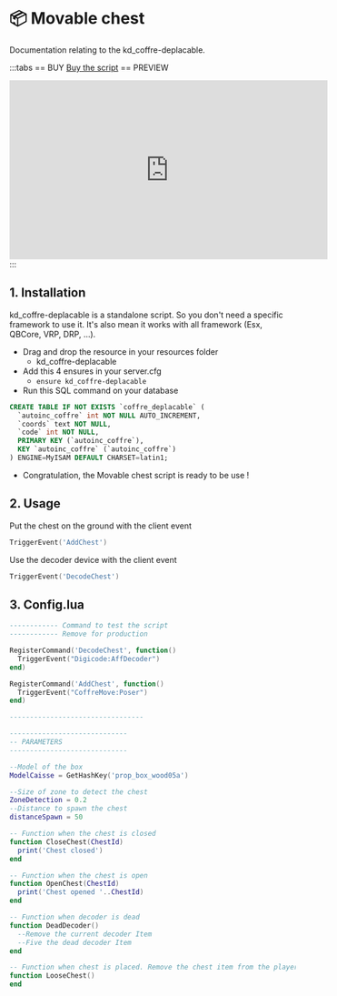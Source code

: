 # :package: Movable chest
Documentation relating to the kd_coffre-deplacable.

:::tabs
== BUY
[Buy the script](https://shop.jumpon-studios.com/fivem/movable-chest)
== PREVIEW
<iframe width="560" height="315" src="https://www.youtube.com/embed/lblCfryVnno?si=sN-2T2f452qRpMd1" title="YouTube video player" frameborder="0" allow="accelerometer; autoplay; clipboard-write; encrypted-media; gyroscope; picture-in-picture; web-share" allowfullscreen></iframe>
:::

## 1. Installation

kd_coffre-deplacable is a standalone script. So you don't need a specific framework to use it. It's also mean it works with all framework (Esx, QBCore, VRP, DRP, …).

- Drag and drop the resource in your resources folder
  - kd_coffre-deplacable
- Add this 4 ensures in your server.cfg
  - `ensure kd_coffre-deplacable`
- Run this SQL command on your database
```sql
CREATE TABLE IF NOT EXISTS `coffre_deplacable` (
  `autoinc_coffre` int NOT NULL AUTO_INCREMENT,
  `coords` text NOT NULL,
  `code` int NOT NULL,
  PRIMARY KEY (`autoinc_coffre`),
  KEY `autoinc_coffre` (`autoinc_coffre`)
) ENGINE=MyISAM DEFAULT CHARSET=latin1;
```
- Congratulation, the Movable chest script is ready to be use !

## 2. Usage
Put the chest on the ground with the client event
```lua
TriggerEvent('AddChest')
```
Use the decoder device with the client event
```lua
TriggerEvent('DecodeChest')
```

## 3. Config.lua
```lua
------------ Command to test the script
------------ Remove for production

RegisterCommand('DecodeChest', function()
  TriggerEvent("Digicode:AffDecoder")
end)

RegisterCommand('AddChest', function()
  TriggerEvent("CoffreMove:Poser")
end)

---------------------------------

-----------------------------
-- PARAMETERS
-----------------------------

--Model of the box
ModelCaisse = GetHashKey('prop_box_wood05a')

--Size of zone to detect the chest
ZoneDetection = 0.2
--Distance to spawn the chest
distanceSpawn = 50

-- Function when the chest is closed
function CloseChest(ChestId)
  print('Chest closed')
end

-- Function when the chest is open
function OpenChest(ChestId)
  print('Chest opened '..ChestId)
end

-- Function when decoder is dead
function DeadDecoder()
  --Remove the current decoder Item
  --Five the dead decoder Item
end

-- Function when chest is placed. Remove the chest item from the player inventory
function LooseChest()
end
```